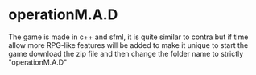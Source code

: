 # operationM.A.D
The game is made in c++ and sfml, it is quite similar to contra but if time allow more RPG-like features will be added to make it unique
to start the game download the zip file and then change the folder name to strictly "operationM.A.D"

